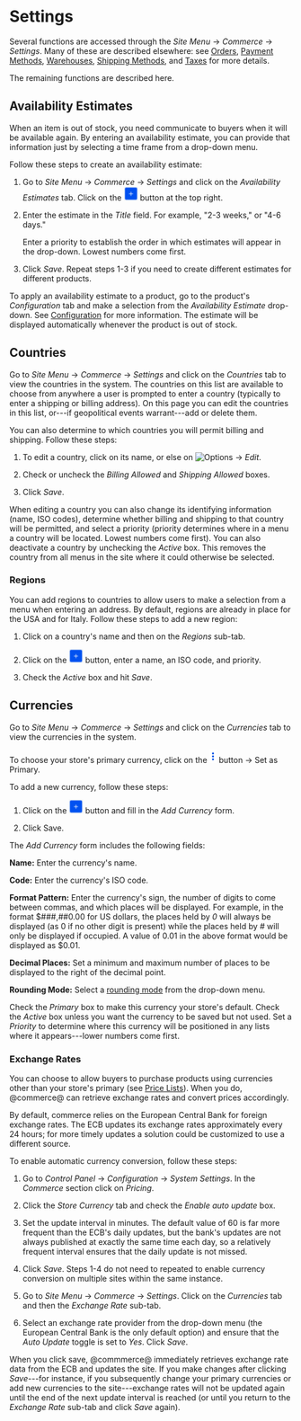 # Settings

Several functions are accessed through the *Site Menu* &rarr; *Commerce* &rarr;
*Settings*. Many of these are described elsewhere: see 
[Orders](web/liferay-emporio/documentation/-knowledge_base/7_1/orders),
[Payment Methods](web/liferay-emporio/documentation/-knowledge_base/7_1/payment-methods),
[Warehouses](web/liferay-emporio/documentation/-knowledge_base/7_1/warehouses),
[Shipping Methods](web/liferay-emporio/documentation/-knowledge_base/7_1/shipping-methods),
and [Taxes](web/liferay-emporio/documentation/-knowledge_base/7_1/taxes)
for more details.

The remaining functions are described here.

## Availability Estimates

When an item is out of stock, you need communicate to buyers when it will be
available again. By entering an availability estimate, you can provide that
information just by selecting a time frame from a drop-down menu.

Follow these steps to create an availability estimate:

1.  Go to *Site Menu* &rarr; *Commerce* &rarr; *Settings* and click on the
    *Availability Estimates* tab. Click on the ![Add](../../images/icon-add.png)
    button at the top right.

2.  Enter the estimate in the *Title* field. For example, "2-3 weeks," or "4-6
    days."

    Enter a priority to establish the order in which estimates will appear in
    the drop-down. Lowest numbers come first.

3.  Click *Save*. Repeat steps 1-3 if you need to create different estimates for
    different products.

To apply an availability estimate to a product, go to the product's
*Configuration* tab and make a selection from the *Availability Estimate*
drop-down. See
[Configuration](web/liferay-emporio/documentation/-knowledge_base/7_1/configuration#inventory)
for more information. The estimate will be displayed automatically whenever the
product is out of stock.

## Countries

Go to *Site Menu* &rarr; *Commerce* &rarr; *Settings* and click on the
*Countries* tab to view the countries in the system. The countries on this list
are available to choose from anywhere a user is prompted to enter a country
(typically to enter a shipping or billing address). On this page you can edit
the countries in this list, or---if geopolitical events warrant---add or delete
them.

You can also determine to which countries you will permit billing and shipping.
Follow these steps:

1.  To edit a country, click on its name, or else on
    ![Options](../../images/icon-options) &rarr; *Edit*.

2.  Check or uncheck the *Billing Allowed* and *Shipping Allowed* boxes.

3.  Click *Save*.

When editing a country you can also change its identifying information (name,
ISO codes), determine whether billing and shipping to that country will be
permitted, and select a priority (priority determines where in a menu a country
will be located. Lowest numbers come first). You can also deactivate a country
by unchecking the *Active* box. This removes the country from all menus in the
site where it could otherwise be selected.

### Regions

You can add regions to countries to allow users to make a selection from a menu
when entering an address. By default, regions are already in place for the USA
and for Italy. Follow these steps to add a new region:

1.  Click on a country's name and then on the *Regions* sub-tab.

2.  Click on the ![Add](../../images/icon-add.png) button, enter a name, an ISO
    code, and priority.

3.  Check the *Active* box and hit *Save*.

## Currencies

Go to *Site Menu* &rarr; *Commerce* &rarr; *Settings* and click on the
*Currencies* tab to view the currencies in the system.

To choose your store's primary currency, click on the
![Options](../../images/icon-options.png) button &rarr; Set as Primary.

To add a new currency, follow these steps:

1.  Click on the ![Add](../../images/icon-add.png) button and fill in the *Add
    Currency* form.

2.  Click Save.

The *Add Currency* form includes the following fields:

**Name:** Enter the currency's name.

**Code:** Enter the currency's ISO code.

**Format Pattern:** Enter the currency's sign, the number of digits to come
between commas, and which places will be displayed. For example, in the
format $###,##0.00 for US dollars, the places held by *0* will always be
displayed (as 0 if no other digit is present) while the places held by *#*
will only be displayed if occupied. A value of 0.01 in the above format
would be displayed as $0.01.

**Decimal Places:** Set a minimum and maximum number of places to be
displayed to the right of the decimal point.

**Rounding Mode:** Select a 
[rounding mode](https:en.wikipedia.org/wiki/Rounding#Directed_rounding_to_an_integer)
from the drop-down menu.

Check the *Primary* box to make this currency your store's default. Check the
*Active* box unless you want the currency to be saved but not used. Set
a *Priority* to determine where this currency will be positioned in any lists
where it appears---lower numbers come first.

### Exchange Rates

You can choose to allow buyers to purchase products using currencies other than
your store's primary (see [Price
Lists](web/liferay-emporio/documentation/-/knowledge_base/7-1/price-lists)).
When you do, @commerce@ can retrieve exchange rates and convert prices
accordingly.

By default, commerce relies on the European Central Bank for foreign exchange
rates. The ECB updates its exchange rates approximately every 24 hours; for more
timely updates a solution could be customized to use a different source.

To enable automatic currency conversion, follow these steps:

1.  Go to *Control Panel* &rarr; *Configuration* &rarr; *System Settings*. In
    the *Commerce* section click on *Pricing*.

2.  Click the *Store Currency* tab and check the *Enable auto update* box.

3.  Set the update interval in minutes. The default value of 60 is far more
    frequent than the ECB's daily updates, but the bank's updates are not always
    published at exactly the same time each day, so a relatively frequent
    interval ensures that the daily update is not missed.

4.  Click *Save*. Steps 1-4 do not need to repeated to enable currency
    conversion on multiple sites within the same instance.

5.  Go to *Site Menu* &rarr; *Commerce* &rarr; *Settings*. Click on the
    *Currencies* tab and then the *Exchange Rate* sub-tab.

6. Select an exchange rate provider from the drop-down menu (the European
   Central Bank is the only default option) and ensure that the *Auto Update*
   toggle is set to *Yes*. Click *Save*.

When you click save, @commmerce@ immediately retrieves exchange rate data from
the ECB and updates the site. If you make changes after clicking *Save*---for
instance, if you subsequently change your primary currencies or add new
currencies to the site---exchange rates will not be updated again until the end
of the next update interval is reached (or until you return to the *Exchange
Rate* sub-tab and click *Save* again).

